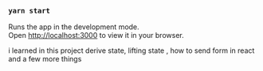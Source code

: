 

### `yarn start`

Runs the app in the development mode.\
Open [http://localhost:3000](http://localhost:3000) to view it in your browser.



i learned in this project derive state, lifting state , how to send form in react and a few more things

